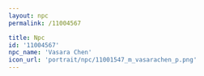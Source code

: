```yaml
---
layout: npc
permalink: /11004567

title: Npc
id: '11004567'
npc_name: 'Vasara Chen'
icon_url: 'portrait/npc/11001547_m_vasarachen_p.png'
---
```

